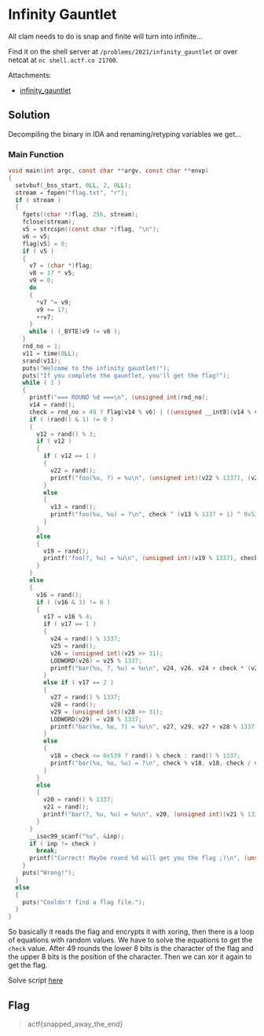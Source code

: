 # Infinity Gauntlet

All clam needs to do is snap and finite will turn into infinite...

Find it on the shell server at `/problems/2021/infinity_gauntlet` or over netcat at `nc shell.actf.co 21700`.

Attachments:
* [infinity_gauntlet](./infinity_gauntlet)

## Solution
Decompiling the binary in IDA and renaming/retyping variables we get...

### Main Function
```c
void main(int argc, const char **argv, const char **envp)
{
  setvbuf(_bss_start, 0LL, 2, 0LL);
  stream = fopen("flag.txt", "r");
  if ( stream )
  {
    fgets((char *)flag, 256, stream);
    fclose(stream);
    v5 = strcspn((const char *)flag, "\n");
    v6 = v5;
    flag[v5] = 0;
    if ( v5 )
    {
      v7 = (char *)flag;
      v8 = 17 * v5;
      v9 = 0;
      do
      {
        *v7 ^= v9;
        v9 += 17;
        ++v7;
      }
      while ( (_BYTE)v9 != v8 );
    }
    rnd_no = 1;
    v11 = time(0LL);
    srand(v11);
    puts("Welcome to the infinity gauntlet!");
    puts("If you complete the gauntlet, you'll get the flag!");
    while ( 1 )
    {
      printf("=== ROUND %d ===\n", (unsigned int)rnd_no);
      v14 = rand();
      check = rnd_no > 49 ? flag[v14 % v6] | ((unsigned __int8)(v14 % v6 + rnd_no) << 8) : rand() % 0x10000;
      if ( (rand() & 1) != 0 )
      {
        v12 = rand() % 3;
        if ( v12 )
        {
          if ( v12 == 1 )
          {
            v22 = rand();
            printf("foo(%u, ?) = %u\n", (unsigned int)(v22 % 1337), (v22 % 1337) ^ (check + 1) ^ 0x539);
          }
          else
          {
            v13 = rand();
            printf("foo(%u, %u) = ?\n", check ^ (v13 % 1337 + 1) ^ 0x539, (unsigned int)(v13 % 1337));
          }
        }
        else
        {
          v19 = rand();
          printf("foo(?, %u) = %u\n", (unsigned int)(v19 % 1337), check ^ (v19 % 1337 + 1) ^ 0x539);
        }
      }
      else
      {
        v16 = rand();
        if ( (v16 & 3) != 0 )
        {
          v17 = v16 % 4;
          if ( v17 == 1 )
          {
            v24 = rand() % 1337;
            v25 = rand();
            v26 = (unsigned int)(v25 >> 31);
            LODWORD(v26) = v25 % 1337;
            printf("bar(%u, ?, %u) = %u\n", v24, v26, v24 + check * (v25 % 1337 + 1));
          }
          else if ( v17 == 2 )
          {
            v27 = rand() % 1337;
            v28 = rand();
            v29 = (unsigned int)(v28 >> 31);
            LODWORD(v29) = v28 % 1337;
            printf("bar(%u, %u, ?) = %u\n", v27, v29, v27 + v28 % 1337 * (check + 1));
          }
          else
          {
            v18 = check <= 0x539 ? rand() % check : rand() % 1337;
            printf("bar(%u, %u, %u) = ?\n", check % v18, v18, check / v18 - 1);
          }
        }
        else
        {
          v20 = rand() % 1337;
          v21 = rand();
          printf("bar(?, %u, %u) = %u\n", v20, (unsigned int)(v21 % 1337), check + v20 * (v21 % 1337 + 1));
        }
      }
      __isoc99_scanf("%u", &inp);
      if ( inp != check )
        break;
      printf("Correct! Maybe round %d will get you the flag ;)\n", (unsigned int)++rnd_no);
    }
    puts("Wrong!");
  }
  else
  {
    puts("Couldn't find a flag file.");
  }
}
```
So basically it reads the flag and encrypts it with xoring, then there is a loop of equations with random values.
We have to solve the equations to get the `check` value. After 49 rounds the lower 8 bits is the character of the flag and the upper 8 bits is the position of the character. Then we can xor it again to get the flag.

Solve script [here](./gauntlet.py)

## Flag
> actf{snapped_away_the_end}
